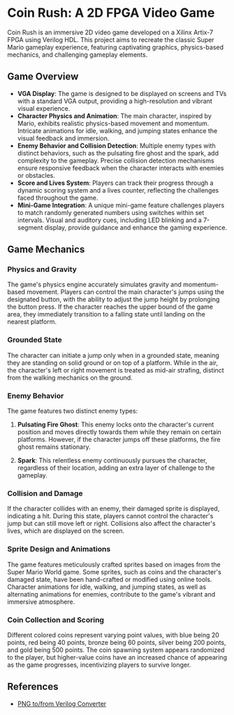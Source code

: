 # Coin Rush: A 2D FPGA Video Game

Coin Rush is an immersive 2D video game developed on a Xilinx Artix-7 FPGA using Verilog HDL. This project aims to recreate the classic Super Mario gameplay experience, featuring captivating graphics, physics-based mechanics, and challenging gameplay elements.

## Game Overview

- **VGA Display**: The game is designed to be displayed on screens and TVs with a standard VGA output, providing a high-resolution and vibrant visual experience.
- **Character Physics and Animation**: The main character, inspired by Mario, exhibits realistic physics-based movement and momentum. Intricate animations for idle, walking, and jumping states enhance the visual feedback and immersion.
- **Enemy Behavior and Collision Detection**: Multiple enemy types with distinct behaviors, such as the pulsating fire ghost and the spark, add complexity to the gameplay. Precise collision detection mechanisms ensure responsive feedback when the character interacts with enemies or obstacles.
- **Score and Lives System**: Players can track their progress through a dynamic scoring system and a lives counter, reflecting the challenges faced throughout the game.
- **Mini-Game Integration**: A unique mini-game feature challenges players to match randomly generated numbers using switches within set intervals. Visual and auditory cues, including LED blinking and a 7-segment display, provide guidance and enhance the gaming experience.

## Game Mechanics

### Physics and Gravity

The game's physics engine accurately simulates gravity and momentum-based movement. Players can control the main character's jumps using the designated button, with the ability to adjust the jump height by prolonging the button press. If the character reaches the upper bound of the game area, they immediately transition to a falling state until landing on the nearest platform.

### Grounded State

The character can initiate a jump only when in a grounded state, meaning they are standing on solid ground or on top of a platform. While in the air, the character's left or right movement is treated as mid-air strafing, distinct from the walking mechanics on the ground.

### Enemy Behavior

The game features two distinct enemy types:

1. **Pulsating Fire Ghost**: This enemy locks onto the character's current position and moves directly towards them while they remain on certain platforms. However, if the character jumps off these platforms, the fire ghost remains stationary.

2. **Spark**: This relentless enemy continuously pursues the character, regardless of their location, adding an extra layer of challenge to the gameplay.

### Collision and Damage

If the character collides with an enemy, their damaged sprite is displayed, indicating a hit. During this state, players cannot control the character's jump but can still move left or right. Collisions also affect the character's lives, which are displayed on the screen.

### Sprite Design and Animations

The game features meticulously crafted sprites based on images from the Super Mario World game. Some sprites, such as coins and the character's damaged state, have been hand-crafted or modified using online tools. Character animations for idle, walking, and jumping states, as well as alternating animations for enemies, contribute to the game's vibrant and immersive atmosphere.

### Coin Collection and Scoring

Different colored coins represent varying point values, with blue being 20 points, red being 40 points, bronze being 60 points, silver being 200 points, and gold being 500 points. The coin spawning system appears randomized to the player, but higher-value coins have an increased chance of appearing as the game progresses, incentivizing players to survive longer.

## References

- [PNG to/from Verilog Converter](https://github.com/abbati-simone/Png-to-from-Verilog)
